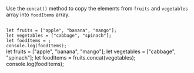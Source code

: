 Use the `concat()` method
to copy the elements from `fruits`
and
`vegetables` array
into `foodItems` array.

<Editor lang="javascript" type="exercise">
<code>
let fruits = ["apple", "banana", "mango"];
let vegetables = ["cabbage", "spinach"];
let foodItems = ;
console.log(foodItems);
</code>

<solution>
let fruits = ["apple", "banana", "mango"];
let vegetables = ["cabbage", "spinach"];
let foodItems = fruits.concat(vegetables);
console.log(foodItems);
</solution>
</Editor>